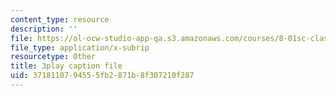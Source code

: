```yaml
---
content_type: resource
description: ''
file: https://ol-ocw-studio-app-qa.s3.amazonaws.com/courses/8-01sc-classical-mechanics-fall-2016/3718110794555fb2871b8f307210f287_gWLC3r6EHl0.vtt
file_type: application/x-subrip
resourcetype: Other
title: 3play caption file
uid: 37181107-9455-5fb2-871b-8f307210f287
---
```

